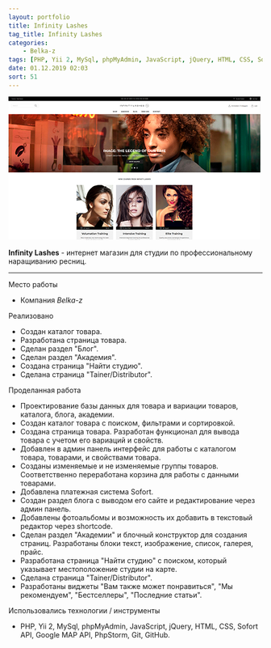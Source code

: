 ```yaml
---
layout: portfolio
title: Infinity Lashes
tag_title: Infinity Lashes
categories:
    - Belka-z
tags: [PHP, Yii 2, MySql, phpMyAdmin, JavaScript, jQuery, HTML, CSS, Sofort API, Google MAP API, PhpStorm, Git, GitHub]
date: 01.12.2019 02:03
sort: 51
---
```


![Infinity Lashes](../../assets/img/work/infinity_lashes.jpg)

**Infinity Lashes** - интернет магазин для студии по профессиональному наращиванию ресниц.

---

Место работы

* Компания _Belka-z_

Реализовано

* Создан каталог товара.
* Разработана страница товара.
* Сделан раздел "Блог".
* Сделан раздел "Академия".
* Создана страница "Найти студию".
* Сделана страница "Tainer/Distributor".

Проделанная работа

* Проектирование базы данных для товара и вариации товаров, каталога, блога, академии.
* Создан каталог товара с поиском, фильтрами и сортировкой.
* Создана страница товара. Разработан функционал для вывода товара с учетом его вариаций и свойств.
* Добавлен в админ панель интерфейс для работы с каталогом товара, товарами, и свойствами товара.
* Созданы изменяемые и не изменяемые группы товаров. Соответственно переработана корзина для работы с данными товарами.
* Добавлена платежная система Sofort.
* Создан раздел блога с выводом его сайте и редактирование через админ панель.
* Добавлены фотоальбомы и возможность их добавить в текстовый редактор через shortcode.
* Сделан раздел "Академии" и блочный конструктор для создания страниц. Разработаны блоки текст, изображение, список, галерея, прайс.
* Разработана страница "Найти студию" с поиском, который указывает местоположение студии на карте.
* Сделана страница "Tainer/Distributor".
* Разработаны виджеты "Вам также может понравиться", "Мы рекомендуем", "Бестселлеры", "Последние статьи".

Использовались технологии / инструменты

* PHP, Yii 2, MySql, phpMyAdmin, JavaScript, jQuery, HTML, CSS, Sofort API, Google MAP API, PhpStorm, Git, GitHub.
